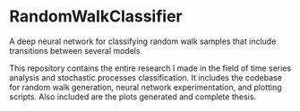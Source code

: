 # RandomWalkClassifier
A deep neural network for classifying random walk samples that include transitions between several models

This repository contains the entire research I made in the field of time series analysis and stochastic processes classification.
It includes the codebase for random walk generation, neural network experimentation, and plotting scripts.
Also included are the plots generated and complete thesis.
